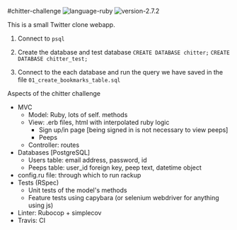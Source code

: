 #chitter-challenge
![language-ruby](https://img.shields.io/badge/language-ruby-red) ![version-2.7.2](https://img.shields.io/badge/version-2.7.2-yellow)
 <!-- ![coverage-score](https://img.shields.io/badge/coverage-100%-blue) ![build](https://img.shields.io/badge/build-passing-brightgreen) -->

This is a small Twitter clone webapp.

1) Connect to `psql`
2) Create the database and test database `CREATE DATABASE chitter;`
`CREATE DATABASE chitter_test;`

3) Connect to the each database and run the query we have saved in the file `01_create_bookmarks_table.sql`



Aspects of the chitter challenge

- MVC
  - Model: Ruby, lots of self. methods
  - View: .erb files, html with interpolated ruby logic
    - Sign up/in page [being signed in is not necessary to view peeps]
    - Peeps
  - Controller: routes
- Databases [PostgreSQL]
  - Users table: email address, password, id
  - Peeps table: user_id foreign key, peep text, datetime object
- config.ru file: through which to run rackup
- Tests (RSpec)
  - Unit tests of the model's methods
  - Feature tests using capybara (or selenium webdriver for anything using js)
- Linter: Rubocop + simplecov
- Travis: CI
